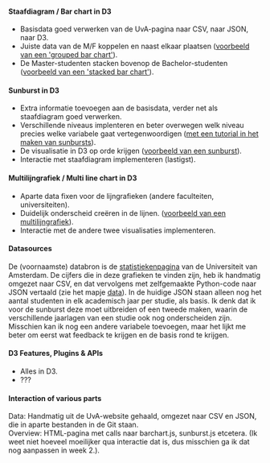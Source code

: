 #### Staafdiagram / Bar chart in D3
- Basisdata goed verwerken van de UvA-pagina naar CSV, naar JSON, naar D3.
- Juiste data van de M/F koppelen en naast elkaar plaatsen ([voorbeeld van een 'grouped bar chart'](https://bl.ocks.org/mbostock/3887051)).  
- De Master-studenten stacken bovenop de Bachelor-studenten ([voorbeeld van een 'stacked bar chart'](https://bl.ocks.org/mbostock/3886208)).  

#### Sunburst in D3
- Extra informatie toevoegen aan de basisdata, verder net als staafdiagram goed verwerken.
- Verschillende niveaus implenteren en beter overwegen welk niveau precies welke variabele gaat vertegenwoordigen ([met een tutorial in het maken van sunbursts](https://bl.ocks.org/denjn5/e1cdbbe586ac31747b4a304f8f86efa5)).
- De visualisatie in D3 op orde krijgen ([voorbeeld van een sunburst](https://bl.ocks.org/mbostock/4348373)). 
- Interactie met staafdiagram implementeren (lastigst).

#### Multilijngrafiek / Multi line chart in D3
- Aparte data fixen voor de lijngrafieken (andere faculteiten, universiteiten).
- Duidelijk onderscheid creëren in de lijnen. ([voorbeeld van een multilijngrafiek](https://bl.ocks.org/d3noob/4db972df5d7efc7d611255d1cc6f3c4f)).
- Interactie met de andere twee visualisaties implementeren.

#### Datasources
De (voornaamste) databron is de [statistiekenpagina](https://public.tableau.com/views/FeitenenCijfers/Students?:embed=y&:toolbar=no&:toolbar=no&:display_count=no&:display_count=no&:showVizHome=nohttps://public.tableausoftware.com/views/FeitenenCijfers/Students?:embed%3Dy&:showVizHome=no)
van de Universiteit van Amsterdam. De cijfers die in deze grafieken te vinden zijn, heb ik handmatig omgezet naar CSV,
en dat vervolgens met zelfgemaakte Python-code naar JSON vertaald (zie het mapje [data](/data/)). 
In de huidige JSON staan alleen nog het aantal studenten in elk academisch jaar per studie, als basis. Ik denk dat ik 
voor de sunburst deze moet uitbreiden of een tweede maken, waarin de verschillende jaarlagen van een studie ook nog onderscheiden zijn.
Misschien kan ik nog een andere variabele toevoegen, maar het lijkt me beter om eerst wat feedback te krijgen en de basis rond te krijgen.

#### D3 Features, Plugins & APIs
- Alles in D3.
- ???

#### Interaction of various parts
Data: Handmatig uit de UvA-website gehaald, omgezet naar CSV en JSON, die in aparte bestanden in de Git staan.  
Overview: HTML-pagina met calls naar barchart.js, sunburst.js etcetera. (Ik weet niet hoeveel moeilijker qua interactie dat is, dus misschien ga ik dat nog aanpassen in week 2.).

